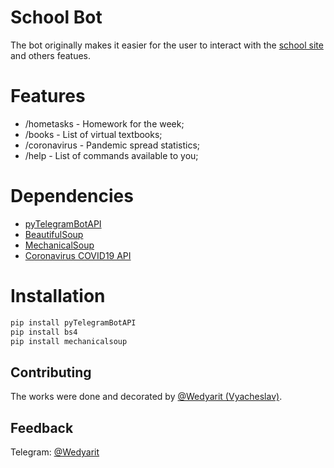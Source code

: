 # School Bot

The bot originally makes it easier for the user to interact with the [school site](http://best.yos.kz/cabinet/) and others featues.

# Features

- /hometasks - Homework for the week;
- /books - List of virtual textbooks;
- /coronavirus - Pandemic spread statistics;
- /help - List of commands available to you;

# Dependencies

- [pyTelegramBotAPI](https://github.com/eternnoir/pyTelegramBotAPI)
- [BeautifulSoup](https://pypi.org/project/beautifulsoup4/)
- [MechanicalSoup](https://mechanicalsoup.readthedocs.io/en/stable/)
- [Coronavirus COVID19 API](https://documenter.getpostman.com/view/10808728/SzS8rjbc)

# Installation
```bash
pip install pyTelegramBotAPI
pip install bs4
pip install mechanicalsoup
```

## Contributing
The works were done and decorated by [@Wedyarit (Vyacheslav)](https://github.com/Wedyarit).

## Feedback
Telegram: [@Wedyarit](https://t.me/Wedyarit)
